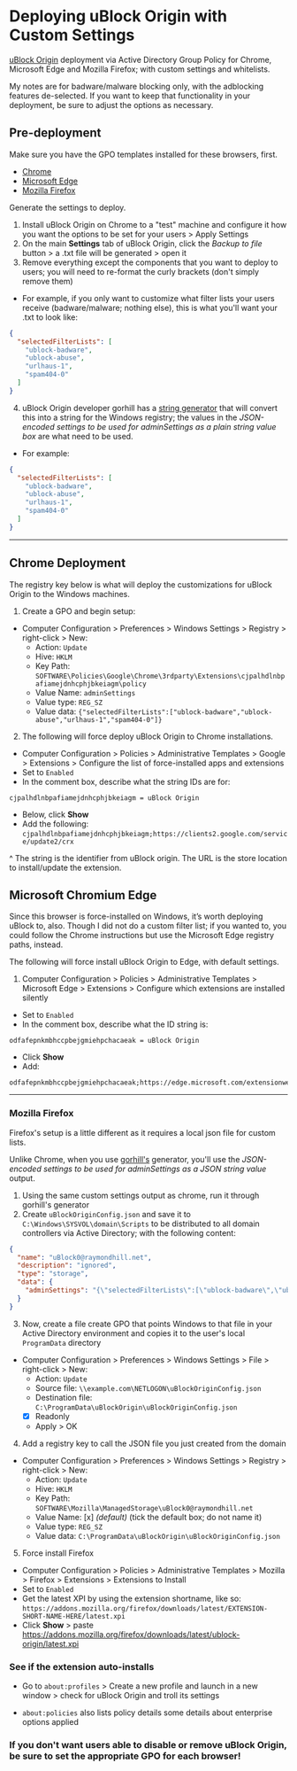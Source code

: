 # Deploying uBlock Origin with Custom Settings

[uBlock Origin](https://github.com/gorhill/uBlock) deployment via Active Directory Group Policy for Chrome, Microsoft Edge and Mozilla Firefox; with custom settings and whitelists.

My notes are for badware/malware blocking only, with the adblocking features de-selected. If you want to keep that functionality in your deployment, be sure to adjust the options as necessary.

## Pre-deployment

Make sure you have the GPO templates installed for these browsers, first.

- [Chrome](https://cloud.google.com/chrome-enterprise/browser/download/)
- [Microsoft Edge](https://www.microsoft.com/en-us/edge/business/download)
- [Mozilla Firefox](https://github.com/mozilla/policy-templates/releases)

Generate the settings to deploy.

1. Install uBlock Origin on Chrome to a "test" machine and configure it how you want the options to be set for your users > Apply Settings
2. On the main **Settings** tab of uBlock Origin, click the _Backup to file_ button > a .txt file will be generated > open it
3. Remove everything except the components that you want to deploy to users; you will need to re-format the curly brackets (don't simply remove them)

- For example, if you only want to customize what filter lists your users receive (badware/malware; nothing else), this is what you'll want your .txt to look like:

```json
{
  "selectedFilterLists": [
    "ublock-badware",
    "ublock-abuse",
    "urlhaus-1",
    "spam404-0"
  ]
}
```

4. uBlock Origin developer gorhill has a [string generator](http://raymondhill.net/ublock/adminSetting.html) that will convert this into a string for the Windows registry; the values in the _JSON-encoded settings to be used for adminSettings as a plain string value box_ are what need to be used.

- For example:

```json
{
  "selectedFilterLists": [
    "ublock-badware",
    "ublock-abuse",
    "urlhaus-1",
    "spam404-0"
  ]
}
```

---

## Chrome Deployment

The registry key below is what will deploy the customizations for uBlock Origin to the Windows machines.

1. Create a GPO and begin setup:

- Computer Configuration > Preferences > Windows Settings > Registry > right-click > New:
  - Action: `Update`
  - Hive: `HKLM`
  - Key Path: `SOFTWARE\Policies\Google\Chrome\3rdparty\Extensions\cjpalhdlnbpafiamejdnhcphjbkeiagm\policy`
  - Value Name: `adminSettings`
  - Value type: `REG_SZ`
  - Value data: `{"selectedFilterLists":["ublock-badware","ublock-abuse","urlhaus-1","spam404-0"]}`

2. The following will force deploy uBlock Origin to Chrome installations.

- Computer Configuration > Policies > Administrative Templates > Google > Extensions > Configure the list of force-installed apps and extensions
- Set to `Enabled`
- In the comment box, describe what the string IDs are for:

```text
cjpalhdlnbpafiamejdnhcphjbkeiagm = uBlock Origin
```

- Below, click **Show**
- Add the following: `cjpalhdlnbpafiamejdnhcphjbkeiagm;https://clients2.google.com/service/update2/crx`

^ The string is the identifier from uBlock origin. The URL is the store location to install/update the extension.

## Microsoft Chromium Edge

Since this browser is force-installed on Windows, it’s worth deploying uBlock to, also. Though I did not do a custom filter list; if you wanted to, you could follow the Chrome instructions but use the Microsoft Edge registry paths, instead.

The following will force install uBlock Origin to Edge, with default settings.

1. Computer Configuration > Policies > Administrative Templates > Microsoft Edge > Extensions > Configure which extensions are installed silently

- Set to `Enabled`
- In the comment box, describe what the ID string is:

```text
odfafepnkmbhccpbejgmiehpchacaeak = uBlock Origin
```

- Click **Show**
- Add:

```text
odfafepnkmbhccpbejgmiehpchacaeak;https://edge.microsoft.com/extensionwebstorebase/v1/crx
```

---

### Mozilla Firefox

Firefox's setup is a little different as it requires a local json file for custom lists.

Unlike Chrome, when you use [gorhill's](http://raymondhill.net/ublock/adminSetting.html) generator, you'll use the _JSON-encoded settings to be used for adminSettings as a JSON string value_ output.

1. Using the same custom settings output as chrome, run it through gorhill's generator
2. Create `uBlockOriginConfig.json` and save it to `C:\Windows\SYSVOL\domain\Scripts` to be distributed to all domain controllers via Active Directory; with the following content:

```json
{
  "name": "uBlock0@raymondhill.net",
  "description": "ignored",
  "type": "storage",
  "data": {
    "adminSettings": "{\"selectedFilterLists\":[\"ublock-badware\",\"ublock-abuse\",\"urlhaus-1\",\"spam404-0\"]}"
  }
}
```

3. Now, create a file create GPO that points Windows to that file in your Active Directory environment and copies it to the user's local `ProgramData` directory

- Computer Configuration > Preferences > Windows Settings > File > right-click > New:
  - Action: `Update`
  - Source file: `\\example.com\NETLOGON\uBlockOriginConfig.json`
  - Destination file: `C:\ProgramData\uBlockOrigin\uBlockOriginConfig.json`
  - [x] Readonly
  - Apply > OK

4. Add a registry key to call the JSON file you just created from the domain

- Computer Configuration > Preferences > Windows Settings > Registry > right-click > New:
  - Action: `Update`
  - Hive: `HKLM`
  - Key Path: `SOFTWARE\Mozilla\ManagedStorage\uBlock0@raymondhill.net`
  - Value Name: [x] _(default)_ (tick the default box; do not name it)
  - Value type: `REG_SZ`
  - Value data: `C:\ProgramData\uBlockOrigin\uBlockOriginConfig.json`

5. Force install Firefox

- Computer Configuration > Policies > Administrative Templates > Mozilla > Firefox > Extensions > Extensions to Install
- Set to `Enabled`
- Get the latest XPI by using the extension shortname, like so: `https://addons.mozilla.org/firefox/downloads/latest/EXTENSION-SHORT-NAME-HERE/latest.xpi`
- Click **Show** > paste https://addons.mozilla.org/firefox/downloads/latest/ublock-origin/latest.xpi

### See if the extension auto-installs

- Go to `about:profiles` > Create a new profile and launch in a new window > check for uBlock Origin and troll its settings

- `about:policies` also lists policy details some details about enterprise options applied

### If you don't want users able to disable or remove uBlock Origin, be sure to set the appropriate GPO for each browser!
